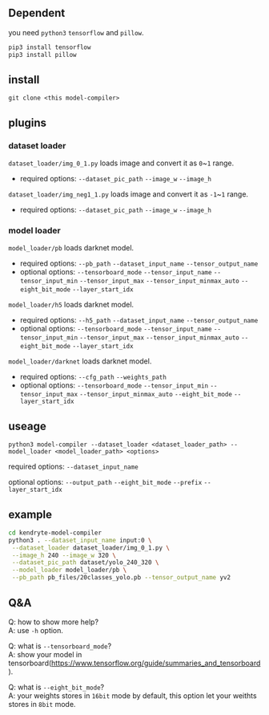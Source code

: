 
## Dependent
you need `python3` `tensorflow` and `pillow`.
```sh
pip3 install tensorflow
pip3 install pillow
```

## install
`git clone <this model-compiler>`

## plugins
### dataset loader
`dataset_loader/img_0_1.py` loads image and convert it as `0`~`1` range.
+ required options: `--dataset_pic_path` `--image_w` `--image_h`

`dataset_loader/img_neg1_1.py` loads image and convert it as `-1`~`1` range.
+ required options: `--dataset_pic_path` `--image_w` `--image_h`

### model loader
`model_loader/pb` loads darknet model.
+ required options: `--pb_path` `--dataset_input_name` `--tensor_output_name`
+ optional options: `--tensorboard_mode` `--tensor_input_name`
`--tensor_input_min` `--tensor_input_max` `--tensor_input_minmax_auto` 
`--eight_bit_mode` `--layer_start_idx`

`model_loader/h5` loads darknet model.
+ required options: `--h5_path` `--dataset_input_name` `--tensor_output_name`
+ optional options: `--tensorboard_mode` `--tensor_input_name`
`--tensor_input_min` `--tensor_input_max` `--tensor_input_minmax_auto` 
`--eight_bit_mode` `--layer_start_idx`

`model_loader/darknet` loads darknet model.
+ required options: `--cfg_path` `--weights_path`
+ optional options: `--tensorboard_mode`
`--tensor_input_min` `--tensor_input_max` `--tensor_input_minmax_auto` 
`--eight_bit_mode` `--layer_start_idx`


## useage
`python3 model-compiler --dataset_loader <dataset_loader_path>
 --model_loader <model_loader_path> <options>`
 
 required options:
 `--dataset_input_name`
 
 optional options:
 `--output_path` `--eight_bit_mode` `--prefix` `--layer_start_idx`

## example
```sh
cd kendryte-model-compiler
python3 . --dataset_input_name input:0 \
 --dataset_loader dataset_loader/img_0_1.py \
 --image_h 240 --image_w 320 \
 --dataset_pic_path dataset/yolo_240_320 \
 --model_loader model_loader/pb \
 --pb_path pb_files/20classes_yolo.pb --tensor_output_name yv2
```

## Q&A
Q: how to show more help?\
A: use `-h` option.

Q: what is `--tensorboard_mode`? \
A: show your model in tensorboard(https://www.tensorflow.org/guide/summaries_and_tensorboard).

Q: what is `--eight_bit_mode`?\
A: your weights stores in `16bit` mode by default, this option let your weithts stores in `8bit` mode.
